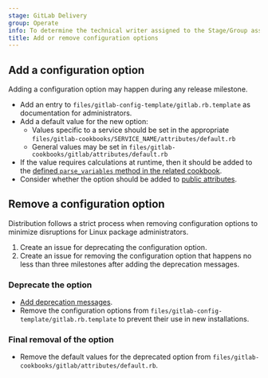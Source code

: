 ```yaml
---
stage: GitLab Delivery
group: Operate
info: To determine the technical writer assigned to the Stage/Group associated with this page, see https://handbook.gitlab.com/handbook/product/ux/technical-writing/#assignments
title: Add or remove configuration options
---
```


## Add a configuration option

Adding a configuration option may happen during any release milestone.

- Add an entry to `files/gitlab-config-template/gitlab.rb.template` as
  documentation for administrators.
- Add a default value for the new option:
  - Values specific to a service should be set in the appropriate `files/gitlab-cookbooks/SERVICE_NAME/attributes/default.rb`
  - General values may be set in `files/gitlab-cookbooks/gitlab/attributes/default.rb`
- If the value requires calculations at runtime, then it should be added to
  the [defined `parse_variables` method in the related cookbook](new-services.md#additional-configuration-parsing-for-the-service).
- Consider whether the option should be added to [public attributes](public-attributes.md).

## Remove a configuration option

Distribution follows a strict process when removing configuration options to
minimize disruptions for Linux package administrators.

1. Create an issue for deprecating the configuration option.
1. Create an issue for removing the configuration option that happens no
   less than three milestones after adding the deprecation messages.

### Deprecate the option

- [Add deprecation messages](adding-deprecation-messages.md).
- Remove the configuration options from `files/gitlab-config-template/gitlab.rb.template` to prevent their use in new installations.

### Final removal of the option

- Remove the default values for the deprecated option from `files/gitlab-cookbooks/gitlab/attributes/default.rb`.
